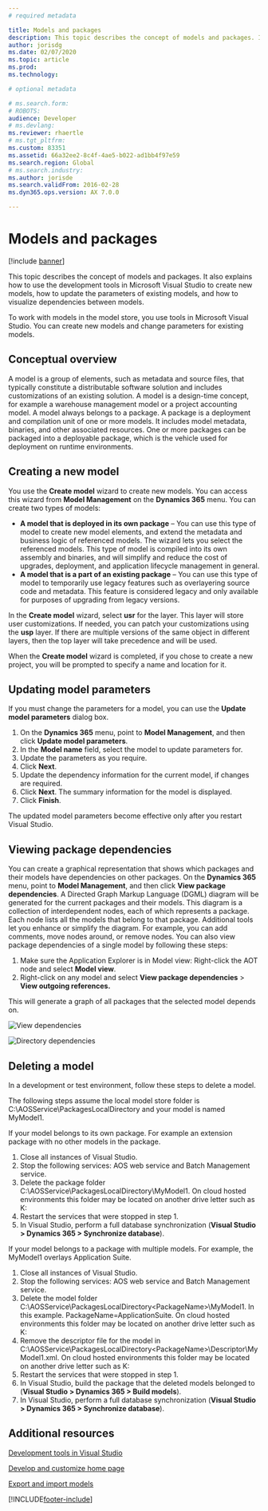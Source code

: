 ```yaml
---
# required metadata

title: Models and packages
description: This topic describes the concept of models and packages. It explains how to create new models, update parameters, and visualize dependencies between models.
author: jorisdg
ms.date: 02/07/2020
ms.topic: article
ms.prod: 
ms.technology: 

# optional metadata

# ms.search.form: 
# ROBOTS: 
audience: Developer
# ms.devlang: 
ms.reviewer: rhaertle
# ms.tgt_pltfrm: 
ms.custom: 83351
ms.assetid: 66a32ee2-8c4f-4ae5-b022-ad1bb4f97e59
ms.search.region: Global
# ms.search.industry: 
ms.author: jorisde
ms.search.validFrom: 2016-02-28
ms.dyn365.ops.version: AX 7.0.0

---
```


# Models and packages

[!include [banner](../includes/banner.md)]

This topic describes the concept of models and packages. It also explains how to use the development tools in Microsoft Visual Studio to create new models, how to update the parameters of existing models, and how to visualize dependencies between models.

To work with models in the model store, you use tools in Microsoft Visual Studio. You can create new models and change parameters for existing models.

## Conceptual overview
A model is a group of elements, such as metadata and source files, that typically constitute a distributable software solution and includes customizations of an existing solution. A model is a design-time concept, for example a warehouse management model or a project accounting model. A model always belongs to a package. A package is a deployment and compilation unit of one or more models. It includes model metadata, binaries, and other associated resources. One or more packages can be packaged into a deployable package, which is the vehicle used for deployment on runtime environments.

## Creating a new model
You use the **Create model** wizard to create new models. You can access this wizard from **Model Management** on the **Dynamics 365** menu. You can create two types of models:

-   **A model that is deployed in its own package** – You can use this type of model to create new model elements, and extend the metadata and business logic of referenced models. The wizard lets you select the referenced models. This type of model is compiled into its own assembly and binaries, and will simplify and reduce the cost of upgrades, deployment, and application lifecycle management in general.
-   **A model that is a part of an existing package** – You can use this type of model to temporarily use legacy features such as overlayering source code and metadata. This feature is considered legacy and only available for purposes of upgrading from legacy versions.

In the **Create model** wizard, select **usr** for the layer. This layer will store user customizations. If needed, you can patch your customizations using the **usp** layer. If there are multiple versions of the same object in different layers, then the top layer will take precedence and will be used.

When the **Create model** wizard is completed, if you chose to create a new project, you will be prompted to specify a name and location for it.

## Updating model parameters
If you must change the parameters for a model, you can use the **Update model parameters** dialog box.

1.  On the **Dynamics 365** menu, point to **Model Management**, and then click **Update model parameters**.
2.  In the **Model name** field, select the model to update parameters for.
3.  Update the parameters as you require.
4.  Click **Next**.
5.  Update the dependency information for the current model, if changes are required.
6.  Click **Next**. The summary information for the model is displayed.
7.  Click **Finish**.

The updated model parameters become effective only after you restart Visual Studio.

## Viewing package dependencies
You can create a graphical representation that shows which packages and their models have dependencies on other packages. On the **Dynamics 365** menu, point to **Model Management**, and then click **View package dependencies**. A Directed Graph Markup Language (DGML) diagram will be generated for the current packages and their models. This diagram is a collection of interdependent nodes, each of which represents a package. Each node lists all the models that belong to that package. Additional tools let you enhance or simplify the diagram. For example, you can add comments, move nodes around, or remove nodes. You can also view package dependencies of a single model by following these steps:

1.  Make sure the Application Explorer is in Model view: Right-click the AOT node and select **Model view**.
2.  Right-click on any model and select **View package dependencies** > **View outgoing references.**

This will generate a graph of all packages that the selected model depends on. 

![View dependencies](./media/viewdependencies2.png) 

![Directory dependencies](./media/directorydependencies.png)

## Deleting a model
In a development or test environment, follow these steps to delete a model.

The following steps assume the local model store folder is C:\AOSService\PackagesLocalDirectory and your model is named MyModel1.

If your model belongs to its own package. For example an extension package with no other models in the package.

1. Close all instances of Visual Studio.
2. Stop the following services: AOS web service and Batch Management service.
3. Delete the package folder C:\AOSService\PackagesLocalDirectory\MyModel1. On cloud hosted environments this folder may be located on another drive letter such as K:
4. Restart the services that were stopped in step 1.
5. In Visual Studio, perform a full database synchronization (**Visual Studio > Dynamics 365 > Synchronize database**).

If your model belongs to a package with multiple models. For example, the MyModel1 overlays Application Suite.

1. Close all instances of Visual Studio.
2. Stop the following services: AOS web service and Batch Management service.
3. Delete the model folder C:\AOSService\PackagesLocalDirectory\<PackageName>\MyModel1. In this example. PackageName=ApplicationSuite. On cloud hosted environments this folder may be located on another drive letter such as K:
4. Remove the descriptor file for the model in C:\AOSService\PackagesLocalDirectory\<PackageName>\Descriptor\MyModel1.xml. On cloud hosted environments this folder may be located on another drive letter such as K:
5. Restart the services that were stopped in step 1.
6. In Visual Studio, build the package that the deleted models belonged to (**Visual Studio > Dynamics 365 > Build models**).
7. In Visual Studio, perform a full database synchronization (**Visual Studio > Dynamics 365 > Synchronize database**).

## Additional resources

[Development tools in Visual Studio](development-tools-overview.md)

[Develop and customize home page](developer-home-page.md)

[Export and import models](models-export-import.md)


[!INCLUDE[footer-include](../../../includes/footer-banner.md)]